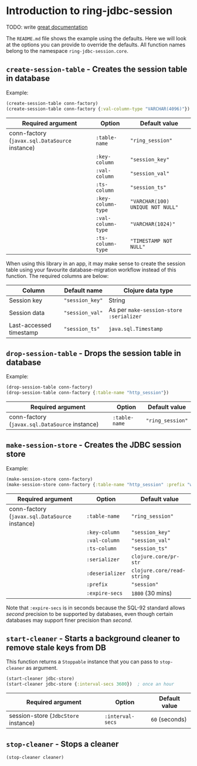 # Introduction to ring-jdbc-session

TODO: write [great documentation](http://jacobian.org/writing/great-documentation/what-to-write/)

The `README.md` file shows the example using the defaults. Here we will look at
the options you can provide to override the defaults. All function names belong
to the namespace `ring-jdbc-session.core`.

## `create-session-table` - Creates the session table in database

Example:

```clojure
(create-session-table conn-factory)
(create-session-table conn-factory {:val-column-type "VARCHAR(4096)"})
```

| Required argument                              | Option        | Default value    |
|------------------------------------------------|---------------|------------------|
| conn-factory (`javax.sql.DataSource` instance) | `:table-name` | `"ring_session"` |
|                                                | `:key-column` | `"session_key"`  |
|                                                | `:val-column` | `"session_val"`  |
|                                                | `:ts-column`  | `"session_ts"`   |
|                                                | `:key-column-type` | `"VARCHAR(100) UNIQUE NOT NULL"` |
|                                                | `:val-column-type` | `"VARCHAR(1024)"`      |
|                                                | `:ts-column-type`  | `"TIMESTAMP NOT NULL"` |

When using this library in an app, it may make sense to create the session table
using your favourite database-migration workflow instead of this function. The
required columns are below:

| Column                  | Default name    | Clojure data type    |
|-------------------------|-----------------|----------------------|
| Session key             | `"session_key"` | String               |
| Session data            | `"session_val"` | As per `make-session-store :serializer` |
| Last-accessed timestamp | `"session_ts"`  | `java.sql.Timestamp` |

## `drop-session-table` - Drops the session table in database

Example:

```clojure
(drop-session-table conn-factory)
(drop-session-table conn-factory {:table-name "http_session"})
```

| Required argument                              | Option        | Default value    |
|------------------------------------------------|---------------|------------------|
| conn-factory (`javax.sql.DataSource` instance) | `:table-name` | `"ring_session"` |

## `make-session-store` - Creates the JDBC session store

Example:

```clojure
(make-session-store conn-factory)
(make-session-store conn-factory {:table-name "http_session" :prefix "web2"})
```

| Required argument                              | Option          | Default value    |
|------------------------------------------------|-----------------|------------------|
| conn-factory (`javax.sql.DataSource` instance) | `:table-name`   | `"ring_session"` |
|                                                | `:key-column`   | `"session_key"`  |
|                                                | `:val-column`   | `"session_val"`  |
|                                                | `:ts-column`    | `"session_ts"`   |
|                                                | `:serializer`   | `clojure.core/pr-str`      |
|                                                | `:deserializer` | `clojure.core/read-string` |
|                                                | `:prefix`       | `"session"`      |
|                                                | `:expire-secs`  | `1800` (30 mins) |

Note that `:expire-secs` is in seconds because the SQL-92 standard allows
*second* precision to be supported by databases, even though certain databases
may support finer precision than *second*.

## `start-cleaner` - Starts a background cleaner to remove stale keys from DB

This function returns a `Stoppable` instance that you can pass to `stop-cleaner`
as argument.

```clojure
(start-cleaner jdbc-store)
(start-cleaner jdbc-store {:interval-secs 3600})  ; once an hour
```

| Required argument                    | Option           | Default value  |
|--------------------------------------|------------------|----------------|
| session-store (`JdbcStore` instance) | `:interval-secs` | `60` (seconds) |

## `stop-cleaner` - Stops a cleaner

```clojure
(stop-cleaner cleaner)
```
